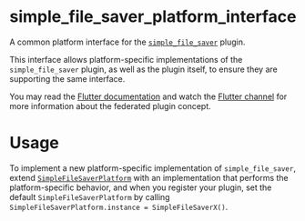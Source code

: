 # simple_file_saver_platform_interface

A common platform interface for the [`simple_file_saver`][1] plugin.

This interface allows platform-specific implementations of the `simple_file_saver`
plugin, as well as the plugin itself, to ensure they are supporting the
same interface.

You may read the [Flutter documentation](https://flutter.dev/docs/development/packages-and-plugins/developing-packages#federated-plugins) and watch the [Flutter channel](https://youtu.be/GAnSNplNpCA) 
for more information about the federated plugin concept.

# Usage

To implement a new platform-specific implementation of `simple_file_saver`, extend
[`SimpleFileSaverPlatform`][2] with an implementation that performs the
platform-specific behavior, and when you register your plugin, set the default
`SimpleFileSaverPlatform` by calling
`SimpleFileSaverPlatform.instance = SimpleFileSaverX()`.

[1]: ../
[2]: lib/simple_file_saver_platform_interface.dart